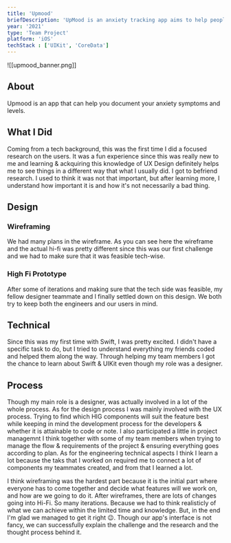 ```yaml
---
title: 'Upmood'
briefDescription: 'UpMood is an anxiety tracking app aims to help people document their anxiety levels.'
year: '2021'
type: 'Team Project'
platform: 'iOS'
techStack : ['UIKit', 'CoreData']
---
```


![[upmood_banner.png]]

## About
Upmood is an app that can help you document your anxiety symptoms and levels.

## What I Did
Coming from a tech background, this was the first time I did a focused research on the users. It was a fun experience since this was really new to me and learning & ackquiring this knowledge of UX Design definitely helps me to see things in a different way that what I usually did. I got to befriend research. I used to think it was not that important, but after learning more, I understand how important it is and how it's not necessarily a bad thing.

## Design
### Wireframing
We had many plans in the wireframe. As you can see here the wireframe and the actual hi-fi was pretty different since this was our first challenge and we had to make sure that it was feasible tech-wise.

### High Fi Prototype
After some of iterations and making sure that the tech side was feasible, my fellow designer teammate and I finally settled down on this design. We both try to keep both the engineers and our users in mind.

## Technical
Since this was my first time with Swift, I was pretty excited. I didn't have a specific task to do, but I tried to understand everything my friends coded and helped them along the way. Through helping my team members I got the chance to learn about Swift & UIKit even though my role was a designer.

## Process
Though my main role is a designer, was actually involved in a lot of the whole process. As for the design process I was mainly involved with the UX process. Trying to find which HIG components will suit the feature best while keeping in mind the development process for the developers & whether it is attainable to code or note. I also participated a little in project managemnt I think together with some of my team members when trying to manage the flow & requirements of the project & ensuring everything goes according to plan. As for the engineering technical aspects I think I learn a lot because the taks that I worked on required me to connect a lot of components my teammates created, and from that I learned a lot.

I think wireframing was the hardest part because it is the initial part where everyone has to come together and decide what features will we work on, and how are we going to do it. After wireframes, there are lots of changes going into Hi-Fi. So many iterations. Because we had to think realisticly of what we can achieve within the limited time and knowledge. But, in the end I'm glad we managed to get it right 😉. Though our app's interface is not fancy, we can successfully explain the challenge and the research and the thought process behind it.